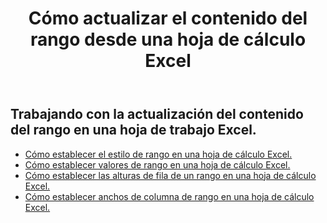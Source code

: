 ﻿---
title: Cómo actualizar el contenido del rango desde una hoja de cálculo Excel
second_title: Aspose.Cells Cloud Documen
linktitle: Actualización
type: docs
url: /es/ranges/update/
keywords: How to update range content from an Excel worksheet
description: Aspose.Cells Cloud REST API admite la actualización del contenido de rango desde una hoja de trabajo Excel. El SDK admite varios lenguajes de desarrollo, como Android, C#, Go, Java, NodeJS, Perl, PHP, Python, Ruby y Swift.
weight: 20
kwords: Excel, Office Nube, REST API, Hoja de cálculo, PDF, CSV, Json, Markdown, Cómo actualizar el contenido del rango desde una hoja de cálculo Excel
---
## Trabajando con la actualización del contenido del rango en una hoja de trabajo Excel.


- [Cómo establecer el estilo de rango en una hoja de cálculo Excel.](/cells/es/ranges/update/style/) 
- [Cómo establecer valores de rango en una hoja de cálculo Excel.](/cells/es/ranges/update/values/) 
- [Cómo establecer las alturas de fila de un rango en una hoja de cálculo Excel.](/cells/es/ranges/update/row-height/) 
- [Cómo establecer anchos de columna de rango en una hoja de cálculo Excel.](/cells/es/ranges/update/column-width/) 
